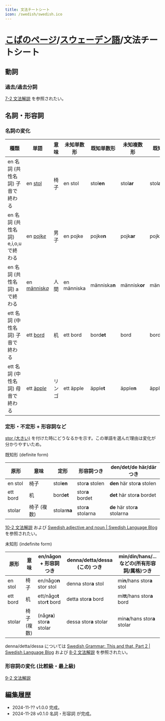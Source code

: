 ```yaml
---
title: 文法チートシート
icon: /swedish/swedish.ico
---
```


# [こばのページ](../index.html)/[スウェーデン語](./index)/文法チートシート
## 動詞

### 過去/過去分詞
[7-2 文法解説](http://el2.minoh.osaka-u.ac.jp/wl/sv/index.html?page=tenko_bunpou) を参照されたい。


## 名詞・形容詞
### 名詞の変化

|種類|単語|意味|未知単数形|既知単数形|未知複数形|既知複数形|
|--|--|--|--|--|--|--|
|en 名詞 (共性名詞) 子音で終わる|en [stol](https://en.wiktionary.org/wiki/stol#Swedish)|椅子|en stol|stol**en**|stol**ar**|stol**arna**|
|en 名詞 (共性名詞) e,i,o,u で終わる|en [pojk*e*](https://en.wiktionary.org/wiki/pojke#Swedish)|男子|en pojke|pojke**n**|pojk**ar**|pojk**arna**|
|en 名詞 (共性名詞) a で終わる|en [människ*a*](https://en.wiktionary.org/wiki/m%C3%A4nniska#Swedish)|人間|en människa|människa**n**|människ**or**|människ**orna**|
|ett 名詞 (中性名詞) 子音で終わる|ett [bord](https://en.wiktionary.org/wiki/bord#Swedish)|机|ett bord|bord**et**|bord|bord**en**|
|ett 名詞 (中性名詞) 母音で終わる|ett [äppl*e*](https://en.wiktionary.org/wiki/%C3%A4pple#Swedish)|リンゴ|ett äpple|äpple**t**|äpple**n**|äpple**na**|

### 定形・不定形 + 形容詞など

[stor (大きい)](https://en.wiktionary.org/wiki/stor#Swedish) を付けた時にどうなるかを示す。この単語を選んだ理由は変化が分かりやすいため。

既知形 (definite form)

|原形|意味|定形|形容詞つき|den/det/de här/där つき|
|--|--|--|--|--|
|en stol|椅子|stol**en**|stor**a** stolen|**den** här stor**a** stolen|
|ett bord|机|bord**et**|stor**a** bordet|**det** här stor**a** bordet|
|stolar|椅子 (複数)|stolar**na**|stor**a** stolarna|**de** här stor**a** stolarna|

[10-2 文法解説](http://el2.minoh.osaka-u.ac.jp/wl/sv/index.html?page=toride_bunpou) および [Swedish adjective and noun \| Swedish Language Blog](https://blogs.transparent.com/swedish/swedish-adjective-and-noun/) を参照されたい。

未知形 (indefinite form)

|原形|意味|en/någon + 形容詞つき|denna/detta/dessa (この) つき|min/din/hans/... などの(所有形容詞/属格)つき|
|--|--|--|--|--|
|en stol|椅子|en/någo**n** stor stol|denna stor**a** stol|mi**n**/hans stor**a** stol|
|ett bord|机|ett/någo**t** stor**t** bord|detta stor**a** bord|mi**tt**/hans stor**a** bord|
|stolar|椅子 (複数)|(någ**ra**) stor**a** stolar|dessa stor**a** stolar|min**a**/hans stor**a** stolar|

denna/detta/dessa については [Swedish Grammar: This and that, Part 2 \| Swedish Language Blog](https://blogs.transparent.com/swedish/swedish-grammar-this-and-that-part-2/) および [8-2 文法解説](http://el2.minoh.osaka-u.ac.jp/wl/sv/index.html?page=ryoko_bunpou) を参照されたい。


### 形容詞の変化 (比較級・最上級)

[9-2 文法解説](http://el2.minoh.osaka-u.ac.jp/wl/sv/index.html?page=arubamu_bunpou)

## 編集履歴
- 2024-11-?? v1.0.0 完成。
- 2024-11-28 v0.1.0 名詞・形容詞 が完成。

